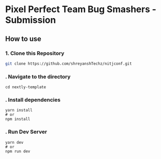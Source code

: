 <p align="center">
 </a> 
 <br>
 <br>
</p>

# Pixel Perfect Team Bug Smashers - Submission

## How to use
### 1\. Clone this Repository

```bash
git clone https://github.com/shreyanshTechz/nitjconf.git
```

### \. Navigate to the directory

```
cd nextly-template
```

### . Install dependencies

```
yarn install
# or
npm install
```

### . Run Dev Server

```
yarn dev
# or
npm run dev
```
